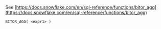 See [https://docs.snowflake.com/en/sql-reference/functions/bitor_agg](https://docs.snowflake.com/en/sql-reference/functions/bitor_agg)
```
BITOR_AGG( <expr1> )
```
